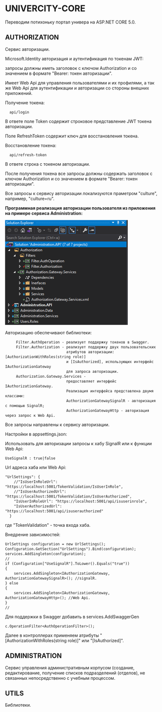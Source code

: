 # UNIVERCITY-CORE
 Переводим потихоньку портал универа на ASP.NET CORE 5.0.

## AUTHORIZATION ##

Сервис авторизации.

Microsoft.Identity авторизация и аутентификация по токенам JWT:

запросы должны иметь заголовок с ключом Authorization и со значением в формате "Bearer: токен авторизации".

Имеет Web Api для управления пользователями и их профилями, а так же Web Api для аутентификации и авторизации со стороны внешних приложений.

Получение токена:

```
  api/login
```
  
В ответе поле Token содержит строковое представление JWT токена авторизации.

Поле RefreshToken содержит ключ для восстановления токена.


Восстановление токена:

```
  api/refresh-token
 ```
  
В ответе строка с токеном авторизации.

После получения токена все запросы должны содержать заголовок с ключом Authorization и со значением в формате "Bearer: токен авторизации".

Все запросы к сервису авторизации локализуются праметром "culture", например, "culture=ru".

<b>Программная реализация авторизации пользователя из приложения на примере сервиса Administration:</b>

![](authorize-services.png)

Авторизацию обеспечивают библиотеки:

```
     Filter.AuthOperation - реализует поддержку токенов в Swagger.
     Filter.Authorization - реализует поддержку двух пользовательских 
                            атрибутов авторизации: [AuthorizationWithRoles(string role)]
                            и [IsAuthorized], использующих интерфейс IAuthorizationGateway
                            для запроса авторизации.
     Authorization.Gateway.Services -
                            предоставляет интерфейс IAuthorizationGateway.
                            Реализация интерфейса представлена двумя классами:
                            AuthorizationGatewaySignalR - авторизация с помощью SignalR;
                            AuthorizationGatewayHttp - авторизация через запрос к Web Api.
   ```

Все запросы направлены к сервису авторизации.

Настройки в appsettings.json:

Использовать для авторизации запросы к хабу SignalR или к функции Web Api:

```
UseSignalR : true|false
```
Url адреса хаба или Web Api:

```
"UrlSettings": {
    //"IsUserInRoleUrl": "https://localhost:5001/TokenValidation/IsUserInRole",
    //"IsUserAuthorizedUrl": "https://localhost:5001/TokenValidation/IsUserAuthorized",
    "IsUserInRoleUrl": "https://localhost:5001/api/isuserinrole",
    "IsUserAuthorizedUrl": "https://localhost:5001/api/isuserauthorized"
  }
 ```
 
 где "TokenValidation" - точка входа хаба.
 
 Внедрение зависимостей:
 
 ```
UrlSettings configuration = new UrlSettings();
Configuration.GetSection("UrlSettings").Bind(configuration);
services.AddSingleton(configuration);
//
if (Configuration["UseSignalR"].ToLower().Equals("true"))
{
     services.AddSingleton<IAuthorizationGateway, AuthorizationGatewaySignalR>(); //signalR. 
} else
{
     services.AddSingleton<IAuthorizationGateway, AuthorizationGatewayHttp>(); //Web Api.
}
//
```

Для поддержки в Swagger добавить в services.AddSwaggerGen
```
c.OperationFilter<AuthOperationFilter>();
```

Далее в контроллерах применяем атрибуты "[AuthorizationWithRoles(string role)]" или "[IsAuthorized]".


## ADMINISTRATION ##

Сервис управления административным корпусом (создание, редактирование, получение списков подразделений (отделов), не связанных непосредственно с учебным процессом.

## UTILS ##

Библиотеки.

